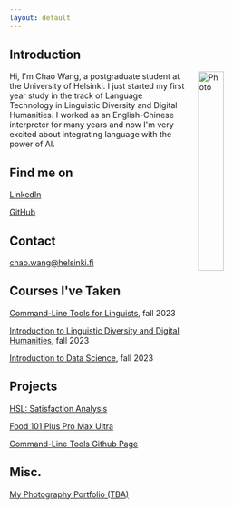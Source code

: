 ```yaml
---
layout: default
---
```


## Introduction

<img src="assets/images/me.jpg" alt="Photo" hspace="20" width="30%" align="right"/> Hi, I'm Chao Wang, a postgraduate student at the University of Helsinki. I just started my first year study in the track of Language Technology in Linguistic Diversity and Digital Humanities. I worked as an English-Chinese interpreter for many years and now I'm very excited about integrating language with the power of AI. 
## Find me on

[LinkedIn](www.linkedin.com/in/chaowang0524)


[GitHub](https://github.com/chaowang0524)

## Contact

[chao.wang@helsinki.fi](mailto:chao.wang@helsinki.fi)


## Courses I've Taken

[Command-Line Tools for Linguists](https://studies.helsinki.fi/courses/course-implementation/hy-opt-cur-2324-261401a1-c550-4436-91b9-7edf4a1a3b57/KIK-LG221), fall 2023

[Introduction to Linguistic Diversity and Digital Humanities](https://studies.helsinki.fi/courses/course-implementation/hy-opt-cur-2324-9df97501-21e6-4b8d-9de4-e91303f2ff71/LDA-301), fall 2023

[Introduction to Data Science](https://studies.helsinki.fi/courses/course-unit/hy-CU-118209216-2021-08-01), fall 2023

## Projects
[HSL: Satisfaction Analysis](https://github.com/chaowang0524/Project_HSL)

[Food 101 Plus Pro Max Ultra](https://github.com/chaowang0524/Food_101_Plus_Pro_Max_Ultra)

[Command-Line Tools Github Page](https://github.com/chaowang0524/chaowang0524.github.io)

## Misc. 
[My Photography Portfolio (TBA)](https://chaowang0524.github.io/)
